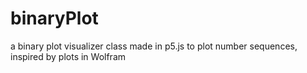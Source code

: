 # binaryPlot
a binary plot visualizer class made in p5.js to plot number sequences, inspired by plots in Wolfram
